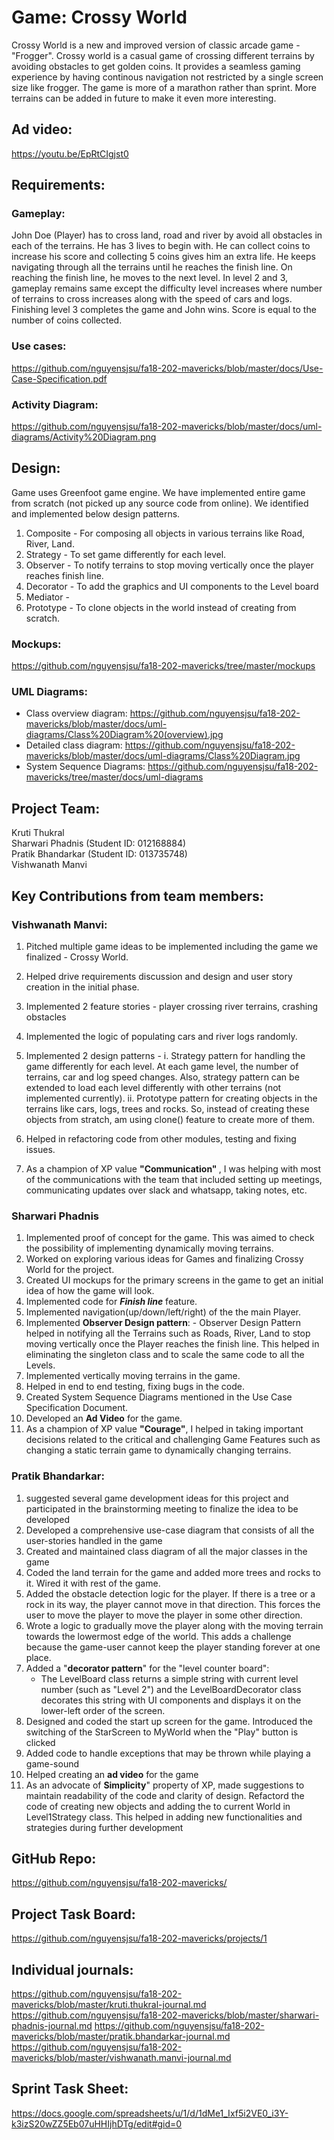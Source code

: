 # Game: Crossy World

Crossy World is a new and improved version of classic arcade game - "Frogger". Crossy world is a casual game of crossing different terrains by avoiding obstacles to get golden coins. It provides a seamless gaming experience by having continous navigation not restricted by a single screen size like frogger. The game is more of a marathon rather than sprint. More terrains can be added in future to make it even more interesting.

## Ad video:
https://youtu.be/EpRtCIgjst0

## Requirements:
### Gameplay:
John Doe (Player) has to cross land, road and river by avoid all obstacles in each of the terrains. He has 3 lives to begin with. He can collect coins to increase his score and collecting 5 coins gives him an extra life. He keeps navigating through all the terrains until he reaches the finish line. On reaching the finish line, he moves to the next level. In level 2 and 3, gameplay remains same except the difficulty level increases where number of terrains to cross increases along with the speed of cars and logs. Finishing level 3 completes the game and John wins. Score is equal to the number of coins collected.

### Use cases:
https://github.com/nguyensjsu/fa18-202-mavericks/blob/master/docs/Use-Case-Specification.pdf

### Activity Diagram:
https://github.com/nguyensjsu/fa18-202-mavericks/blob/master/docs/uml-diagrams/Activity%20Diagram.png

## Design:
Game uses Greenfoot game engine. We have implemented entire game from scratch (not picked up any source code from online). We identified and implemented below design patterns.

1. Composite - For composing all objects in various terrains like Road, River, Land.
2. Strategy  - To set game differently for each level.
3. Observer  - To notify terrains to stop moving vertically once the player reaches finish line.
4. Decorator - To add the graphics and UI components to the Level board
5. Mediator  - 
6. Prototype - To clone objects in the world instead of creating from scratch.

### Mockups:
https://github.com/nguyensjsu/fa18-202-mavericks/tree/master/mockups

### UML Diagrams:
- Class overview diagram: https://github.com/nguyensjsu/fa18-202-mavericks/blob/master/docs/uml-diagrams/Class%20Diagram%20(overview).jpg <br>
- Detailed class diagram: https://github.com/nguyensjsu/fa18-202-mavericks/blob/master/docs/uml-diagrams/Class%20Diagram.jpg <br>
- System Sequence Diagrams: https://github.com/nguyensjsu/fa18-202-mavericks/tree/master/docs/uml-diagrams <br>


## Project Team:
Kruti Thukral <br>
Sharwari Phadnis (Student ID: 012168884)<br>
Pratik Bhandarkar (Student ID: 013735748) <br>
Vishwanath Manvi <br>

## Key Contributions from team members:

### Vishwanath Manvi:

1. Pitched multiple game ideas to be implemented including the game we finalized - Crossy World.
2. Helped drive requirements discussion and design and user story creation in the initial phase.
3. Implemented 2 feature stories - player crossing river terrains, crashing obstacles
4. Implemented the logic of populating cars and river logs randomly.
5. Implemented 2 design patterns - 
         i. Strategy pattern for handling the game differently for each level. At each game level, the number of terrains, car and log speed changes. Also, strategy pattern can be extended to load each level differently with other terrains (not implemented currently). 
         ii. Prototype pattern for creating objects in the terrains like cars, logs, trees and rocks. So, instead of creating these objects from stratch, am using clone() feature to create more of them.

6. Helped in refactoring code from other modules, testing and fixing issues.
7. As a champion of XP value <b> "Communication" </b>, I was helping with most of the communications with the team that included setting up meetings, communicating updates over slack and whatsapp, taking notes, etc.

### Sharwari Phadnis

1. Implemented proof of concept for the game. This was aimed to check the possibility of implementing dynamically moving terrains.
2. Worked on exploring various ideas for Games and finalizing Crossy World for the project.
3. Created UI mockups for the primary screens in the game to get an initial idea of how the game will look.
4. Implemented code for **_Finish line_** feature.
5. Implemented navigation(up/down/left/right) of the the main Player.
6. Implemented **Observer Design pattern**:
         - Observer Design Pattern helped in notifying all the Terrains such as Roads, River, Land to stop moving vertically once the Player reaches the finish line. This helped in eliminating the singleton class and to scale the same code to all the Levels.
7. Implemented vertically moving terrains in the game.
8. Helped in end to end testing, fixing bugs in the code.
9. Created System Sequence Diagrams mentioned in the Use Case Specification Document.
10. Developed an **Ad Video** for the game.
11. As a champion of XP value **"Courage"**, I helped in taking important decisions related to the critical and challenging Game Features such as changing a static terrain game to dynamically changing terrains. 

### Pratik Bhandarkar:
1. suggested several game development ideas for this project and participated in the brainstorming meeting to finalize the idea to be developed
2. Developed a comprehensive use-case diagram that consists of all the user-stories handled in the game
3. Created and maintained class diagram of all the major classes in the game
4. Coded the land terrain for the game and added more trees and rocks to it. Wired it with rest of the game.
5. Added the obstacle detection logic for the player. If there is a tree or a rock in its way, the player cannot move in that direction. This forces the user to move the player to move the player in some other direction.
6. Wrote a logic to gradually move the player along with the moving terrain towards the lowermost edge of the world. This adds a challenge because the game-user cannot keep the player standing forever at one place.
7. Added a "**decorator pattern**" for the "level counter board":
   - The LevelBoard class returns a simple string with current level number (such as "Level 2") and the LevelBoardDecorator class decorates this string with UI components and displays it on the lower-left order of the screen.
8. Designed and coded the start up screen for the game. Introduced the switching of the StarScreen to MyWorld when the "Play" button is clicked
9. Added code to handle exceptions that may be thrown while playing a game-sound
10. Helped creating an **ad video** for the game
11. As an advocate of **Simplicity**" property of XP, made suggestions to maintain readability of the code and clarity of design. Refactord the code of creating new objects and adding the to current World in Level1Strategy class. This helped in adding new functionalities and strategies during further development


## GitHub Repo:
https://github.com/nguyensjsu/fa18-202-mavericks/

## Project Task Board:
https://github.com/nguyensjsu/fa18-202-mavericks/projects/1

## Individual journals:
https://github.com/nguyensjsu/fa18-202-mavericks/blob/master/kruti.thukral-journal.md
https://github.com/nguyensjsu/fa18-202-mavericks/blob/master/sharwari-phadnis-journal.md
https://github.com/nguyensjsu/fa18-202-mavericks/blob/master/pratik.bhandarkar-journal.md
https://github.com/nguyensjsu/fa18-202-mavericks/blob/master/vishwanath.manvi-journal.md

## Sprint Task Sheet:
https://docs.google.com/spreadsheets/u/1/d/1dMe1_Ixf5i2VE0_i3Y-k3izS20wZZ5Eb07uHHIjhDTg/edit#gid=0




